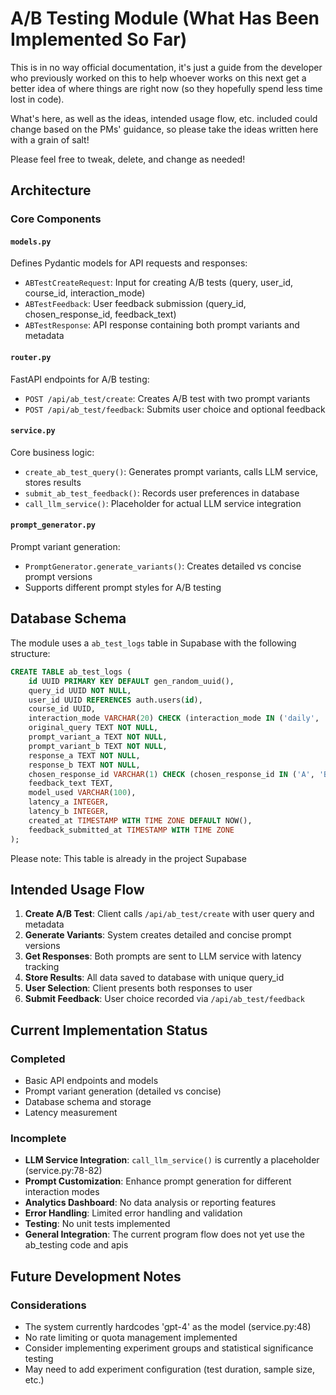 # A/B Testing Module (What Has Been Implemented So Far)
This is in no way official documentation, it's just a guide from the developer who previously worked on this to help whoever works on this next get a better idea of where things are right now (so they hopefully spend less time lost in code). 

What's here, as well as the ideas, intended usage flow, etc. included could change based on the PMs' guidance, so please take the ideas written here with a grain of salt!

Please feel free to tweak, delete, and change as needed!

## Architecture

### Core Components

#### `models.py`
Defines Pydantic models for API requests and responses:
- `ABTestCreateRequest`: Input for creating A/B tests (query, user_id, course_id, interaction_mode)
- `ABTestFeedback`: User feedback submission (query_id, chosen_response_id, feedback_text)
- `ABTestResponse`: API response containing both prompt variants and metadata

#### `router.py`
FastAPI endpoints for A/B testing:
- `POST /api/ab_test/create`: Creates A/B test with two prompt variants
- `POST /api/ab_test/feedback`: Submits user choice and optional feedback

#### `service.py`
Core business logic:
- `create_ab_test_query()`: Generates prompt variants, calls LLM service, stores results
- `submit_ab_test_feedback()`: Records user preferences in database
- `call_llm_service()`: Placeholder for actual LLM service integration

#### `prompt_generator.py`
Prompt variant generation:
- `PromptGenerator.generate_variants()`: Creates detailed vs concise prompt versions
- Supports different prompt styles for A/B testing

## Database Schema

The module uses a `ab_test_logs` table in Supabase with the following structure:

```sql
CREATE TABLE ab_test_logs (
    id UUID PRIMARY KEY DEFAULT gen_random_uuid(),
    query_id UUID NOT NULL,
    user_id UUID REFERENCES auth.users(id),
    course_id UUID,
    interaction_mode VARCHAR(20) CHECK (interaction_mode IN ('daily', 'problem_solving')),
    original_query TEXT NOT NULL,
    prompt_variant_a TEXT NOT NULL,
    prompt_variant_b TEXT NOT NULL,
    response_a TEXT NOT NULL,
    response_b TEXT NOT NULL,
    chosen_response_id VARCHAR(1) CHECK (chosen_response_id IN ('A', 'B')),
    feedback_text TEXT,
    model_used VARCHAR(100),
    latency_a INTEGER,
    latency_b INTEGER,
    created_at TIMESTAMP WITH TIME ZONE DEFAULT NOW(),
    feedback_submitted_at TIMESTAMP WITH TIME ZONE
);
```

Please note: This table is already in the project Supabase

## Intended Usage Flow

1. **Create A/B Test**: Client calls `/api/ab_test/create` with user query and metadata
2. **Generate Variants**: System creates detailed and concise prompt versions
3. **Get Responses**: Both prompts are sent to LLM service with latency tracking
4. **Store Results**: All data saved to database with unique query_id
5. **User Selection**: Client presents both responses to user
6. **Submit Feedback**: User choice recorded via `/api/ab_test/feedback`

## Current Implementation Status

### Completed
- Basic API endpoints and models
- Prompt variant generation (detailed vs concise)
- Database schema and storage
- Latency measurement

### Incomplete
- **LLM Service Integration**: `call_llm_service()` is currently a placeholder (service.py:78-82)
- **Prompt Customization**: Enhance prompt generation for different interaction modes
- **Analytics Dashboard**: No data analysis or reporting features
- **Error Handling**: Limited error handling and validation
- **Testing**: No unit tests implemented
- **General Integration**: The current program flow does not yet use the ab_testing code and apis

## Future Development Notes

### Considerations
- The system currently hardcodes 'gpt-4' as the model (service.py:48)
- No rate limiting or quota management implemented
- Consider implementing experiment groups and statistical significance testing
- May need to add experiment configuration (test duration, sample size, etc.)